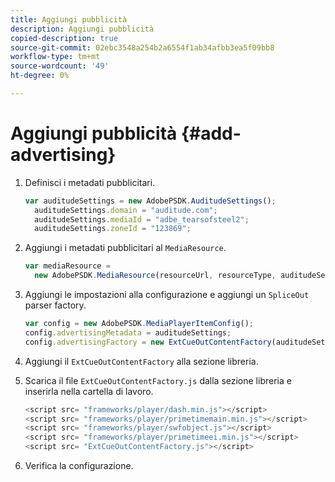 ```yaml
---
title: Aggiungi pubblicità
description: Aggiungi pubblicità
copied-description: true
source-git-commit: 02ebc3548a254b2a6554f1ab34afbb3ea5f09bb8
workflow-type: tm+mt
source-wordcount: '49'
ht-degree: 0%

---
```


# Aggiungi pubblicità {#add-advertising}

1. Definisci i metadati pubblicitari.

   ```js
   var auditudeSettings = new AdobePSDK.AuditudeSettings(); 
     auditudeSettings.domain = "auditude.com"; 
     auditudeSettings.mediaId = "adbe_tearsofsteel2"; 
     auditudeSettings.zoneId = "123869";
   ```

1. Aggiungi i metadati pubblicitari al `MediaResource`.

   ```js
   var mediaResource =  
     new AdobePSDK.MediaResource(resourceUrl, resourceType, auditudeSettings, false);
   ```

1. Aggiungi le impostazioni alla configurazione e aggiungi un `SpliceOut` parser factory.

   ```js
   var config = new AdobePSDK.MediaPlayerItemConfig(); 
   config.advertisingMetadata = auditudeSettings; 
   config.advertisingFactory = new ExtCueOutContentFactory(auditudeSettings);
   ```

1. Aggiungi il `ExtCueOutContentFactory` alla sezione libreria.
1. Scarica il file `ExtCueOutContentFactory.js` dalla sezione libreria e inserirla nella cartella di lavoro.

   ```js
   <script src= "frameworks/player/dash.min.js"></script> 
   <script src= "frameworks/player/primetimemain.min.js"></script> 
   <script src= "frameworks/player/swfobject.js"></script> 
   <script src= "frameworks/player/primetimeei.min.js"></script> 
   <script src= "ExtCueOutContentFactory.js"></script>
   ```

1. Verifica la configurazione.
